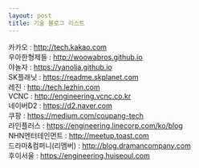 ```yaml
---
layout: post
title: 기술 블로그 리스트
---
```


카카오 : http://tech.kakao.com   
우아한형제들 : http://woowabros.github.io   
야놀자 : https://yanolja.github.io   
SK플래닛 : https://readme.skplanet.com   
레진 : http://tech.lezhin.com   
VCNC : http://engineering.vcnc.co.kr   
네이버D2 : https://d2.naver.com   
쿠팡 : https://medium.com/coupang-tech   
라인플러스 : https://engineering.linecorp.com/ko/blog   
NHN엔터테인먼트 : http://meetup.toast.com   
드라마&컴퍼니(리멤버) : http://blog.dramancompany.com   
후이서울 : https://engineering.huiseoul.com
